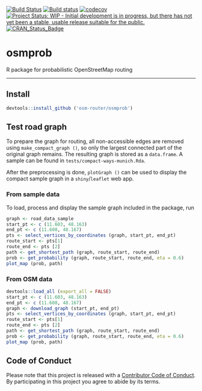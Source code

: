 <!-- README.md is generated from README.Rmd. Please edit that file -->
[![Build Status](https://travis-ci.org/osm-router/osmprob.svg?branch=master)](https://travis-ci.org/osm-router/osmprob) [![Build status](https://ci.appveyor.com/api/projects/status/lw5a4udgpjpaf2if?svg=true)](https://ci.appveyor.com/project/karpfen/osmprob) [![codecov](https://codecov.io/gh/osm-router/osmprob/branch/master/graph/badge.svg)](https://codecov.io/gh/osm-router/osmprob) [![Project Status: WIP - Initial development is in progress, but there has not yet been a stable, usable release suitable for the public.](http://www.repostatus.org/badges/latest/wip.svg)](http://www.repostatus.org/#wip) [![CRAN\_Status\_Badge](http://www.r-pkg.org/badges/version/osmprob)](http://cran.r-project.org/web/packages/osmprob)

osmprob
=======

R package for probabilistic OpenStreetMap routing

------------------------------------------------------------------------

Install
-------

``` r
devtools::install_github ('osm-router/osmprob')
```

Test road graph
---------------

To prepare the graph for routing, all non-accessible edges are removed using `make_compact_graph ()`, so only the largest connected part of the original graph remains. The resulting graph is stored as a `data.frame`. A sample can be found in `tests/compact-ways-munich.Rda`.

After the preprocessing is done, `plotGraph ()` can be used to display the compact sample graph in a `shiny`/`leaflet` web app.

### From sample data

To load, process and display the sample graph included in the package, run

``` r
graph <- road_data_sample
start_pt <- c (11.603, 48.163)
end_pt <- c (11.608, 48.167)
pts <- select_vertices_by_coordinates (graph, start_pt, end_pt)
route_start <- pts[1]
route_end <- pts [2]
path <- get_shortest_path (graph, route_start, route_end)
prob <- get_probability (graph, route_start, route_end, eta = 0.6)
plot_map (prob, path)
```

### From OSM data

``` r
devtools::load_all (export_all = FALSE)
start_pt <- c (11.603, 48.163)
end_pt <- c (11.608, 48.167)
graph <- download_graph (start_pt, end_pt)
pts <- select_vertices_by_coordinates (graph, start_pt, end_pt)
route_start <- pts[1]
route_end <- pts [2]
path <- get_shortest_path (graph, route_start, route_end)
prob <- get_probability (graph, route_start, route_end, eta = 0.6)
plot_map (prob, path)
```

Code of Conduct
---------------

Please note that this project is released with a [Contributor Code of Conduct](https://github.com/osm-router/osmprob/blob/master/CONDUCT.md). By participating in this project you agree to abide by its terms.
